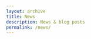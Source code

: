 ```yaml
---
layout: archive
title: News
description: News & blog posts
permalink: /news/
---
```


<!-- Content here would shop up above your list of posts -->
